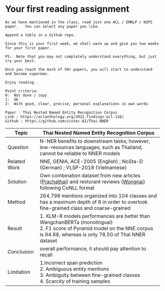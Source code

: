 # Your first reading assignment
```
As we have mentioned in the class, read just one ACL / EMNLP / NIPS paper.   You can select any paper you like.

Append a table in a Github repo.

Since this is your first week, we shall warm up and give you two weeks for your first paper.

PS:  Note that you may not completely understand everything, but just try your best.
   
Once you reach the mark of 50+ papers, you will start to understand and become superman.

Enjoy reading.

Point criteria:
0:  Not done / copy
1:  Ok
2:  With good, clear, precise, personal explanations in own words
```

```
Paper : Thai Nested Named Entity Recognition Corpus
Link : https://aclanthology.org/2022.findings-acl.116/
Github : https://github.com/vistec-AI/Thai-NNER
```

| Topic        | Thai Nested Named Entity Recognition Corpus                                                            |
|--------------|--------------------------------------------------------------------------------------------------------|
| Question     | N-NER benefits to downstream tasks; however, low-resources languages, such as Thailand, cannot be reliable to NNER models |
| Related Work | NNE, GENIA, ACE-2005 (English) ; NoSta-D (German) ; VLSP-2018 (Vietnamese)                             |
| Solution     | Own combination dataset from new articles ([Prachathai](https://huggingface.co/datasets/prachathai67k)) and resturant reviews ([Wongnai](https://github.com/wongnai/wongnai-corpus)) following CoNLL format|
| Method       | 264,798 mentions organized into 104 classes and has a maximum depth of 8 in order to overlook fine-grained class and coarse-grained |
| Result       | 1. XLM-R models performances are better than WangchanBERTa (monolingual)  <br />2. F1 score of Pyramid model on the NNE corpus is 94.68, whereas is only 78.50 of Thai NNER dataset |
| Conclusion   | overall performance, it should pay attention to recall |
| Limitation | 1.Incorrect span prediction  <br />2. Ambiguous entity mentions  <br />3. Ambiguity between fine-grained classes  <br />4. Scarcity of training samples |